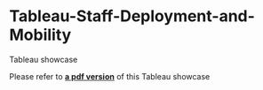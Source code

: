 # Tableau-Staff-Deployment-and-Mobility
Tableau showcase

Please refer to [**a pdf version**](https://public.tableau.com/app/profile/zhongyuan.zhang/viz/HRanalytics_EmployeeAttrition/Dashboard1) of this Tableau showcase
